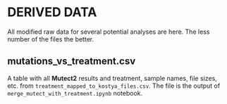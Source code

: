 # DERIVED DATA
All modified raw data for several potential analyses are here. 
The less number of the files the better.

## mutations_vs_treatment.csv
A table with all **Mutect2** results and treatment, sample names, file sizes, etc. from `treatment_mapped_to_kostya_files.csv`. The file is the output of `merge_mutect_with_treatment.ipynb` notebook.
